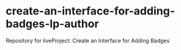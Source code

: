 # create-an-interface-for-adding-badges-lp-author
Repository for liveProject: Create an Interface for Adding Badges
